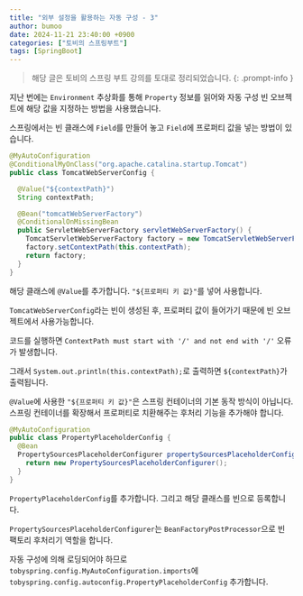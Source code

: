```yaml
---
title: "외부 설정을 활용하는 자동 구성 - 3"
author: bumoo
date: 2024-11-21 23:40:00 +0900
categories: ["토비의 스프링부트"]
tags: [SpringBoot]
---
```


> 해당 글은 토비의 스프링 부트 강의를 토대로 정리되었습니다.
{: .prompt-info }

지난 번에는 `Environment` 추상화를 통해 `Property` 정보를 읽어와 자동 구성 빈 오브젝트에 해당 값을 지정하는 방법을 사용했습니다.

스프링에서는 빈 클래스에 `Field`를 만들어 놓고 `Field`에 프로퍼티 값을 넣는 방법이 있습니다.

```java
@MyAutoConfiguration
@ConditionalMyOnClass("org.apache.catalina.startup.Tomcat")
public class TomcatWebServerConfig {

  @Value("${contextPath}")
  String contextPath;

  @Bean("tomcatWebServerFactory")
  @ConditionalOnMissingBean
  public ServletWebServerFactory servletWebServerFactory() {
    TomcatServletWebServerFactory factory = new TomcatServletWebServerFactory();
    factory.setContextPath(this.contextPath);
    return factory;
  }
}
```

해당 클래스에 `@Value`를 추가합니다. `"${프로퍼티 키 값}"`를 넣어 사용합니다.

`TomcatWebServerConfig`라는 빈이 생성된 후, 프로퍼티 값이 들어가기 때문에 빈 오브젝트에서 사용가능합니다.

코드를 실행하면 `ContextPath must start with '/' and not end with '/'` 오류가 발생합니다.

그래서 `System.out.println(this.contextPath);`로 출력하면 `${contextPath}`가 출력됩니다.

`@Value`에 사용한 `"${프로퍼티 키 값}"`은 스프링 컨테이너의 기본 동작 방식이 아닙니다. 스프링 컨테이너를 확장해서 프로퍼티로 치환해주는 후처리 기능을 추가해야 합니다.
```java
@MyAutoConfiguration
public class PropertyPlaceholderConfig {
  @Bean
  PropertySourcesPlaceholderConfigurer propertySourcesPlaceholderConfigurer() {
    return new PropertySourcesPlaceholderConfigurer();
  }
}
```

`PropertyPlaceholderConfig`를 추가합니다. 그리고 해당 클래스를 빈으로 등록합니다.

`PropertySourcesPlaceholderConfigurer`는 `BeanFactoryPostProcessor`으로 빈 팩토리 후처리기 역할을 합니다.

자동 구성에 의해 로딩되어야 하므로 `tobyspring.config.MyAutoConfiguration.imports`에 `tobyspring.config.autoconfig.PropertyPlaceholderConfig` 추가합니다.



